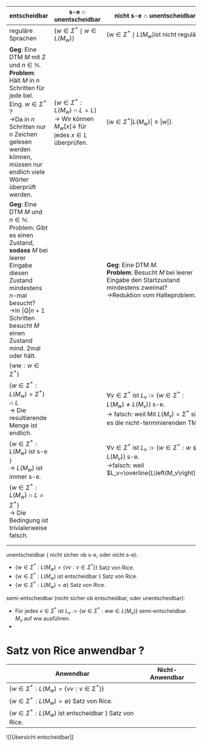 
| entscheidbar                                                                                                                                                                                                                                                  | s-e $\cap$ unentscheidbar                                                                                                         | nicht s-e $\cap$ unentscheidbar                                                                                                                                                                            |
| ------------------------------------------------------------------------------------------------------------------------------------------------------------------------------------------------------------------------------------------------------------- | --------------------------------------------------------------------------------------------------------------------------------- | ---------------------------------------------------------------------------------------------------------------------------------------------------------------------------------------------------------- |
| reguläre Sprachen                                                                                                                                                                                                                                             | $\left\{w \in \Sigma^* \mid w \in L\left(M_w\right)\right\}$                                                                      | $\left\{w \in \Sigma^* \mid L\left(M_w\right)\right.$ist nicht regulär$\}$                                                                                                                                 |
| **Geg**: Eine DTM $M$ mit $\Sigma$ und $n \in \mathbb{N}$.<br>**Problem**: Hält $M$ in $n$ Schritten für jede bel. Eing. $w \in \Sigma^*$ ?<br>->Da in $n$ Schritten nur $n$ Zeichen gelesen werden können, müssen nur endlich viele Wörter überprüft werden. | $\left\{w \in \Sigma^*: L\left(M_w\right) \cap L=L\right\}$ <br>-> Wir können $M_w[x] \downarrow$ für jedes $x \in L$ überprüfen. | $\left\{w \in \Sigma^* \|L\left(M_w\right)\|\leq  \|w\| \right\}$.                                                                                                                                         |
| **Geg**: Eine DTM $M$ und $n \in \mathbb{N}$.<br>Problem: Gibt es einen Zustand, **sodass** $M$ bei leerer Eingabe diesen Zustand mindestens $n$-mal besucht?<br>->In $\|Q\| n+1$ Schritten besucht $M$ einen Zustand mind. 2mal oder hält.                   |                                                                                                                                   | **Geg**: Eine DTM $M$.<br>**Problem**: Besucht $M$ bei leerer Eingabe den Startzustand mindestens zweimal?<br>->Reduktion vom Halteproblem.                                                                |
| $\left\{w w: w \in \Sigma^*\right\}$                                                                                                                                                                                                                          |                                                                                                                                   |                                                                                                                                                                                                            |
| $\left\{w \in \Sigma^*: L\left(M_w\right)=\Sigma^*\right\} \cap L$ <br>-> Die resultierende Menge ist endlich.                                                                                                                                                |                                                                                                                                   | $\forall v \in \Sigma^*$ ist $L_v:=\left\{w \in \Sigma^*: L\left(M_w\right) \neq L\left(M_v\right)\right\}$ s-e. <br>-> falsch: weil Mit $L\left(M_v\right)=\Sigma^*$ sind es die nicht-terminierenden TMs |
| $\left\{w \in \Sigma^*: L\left(M_w\right)\right.$ ist s-e $\}$  <br>-> $L\left(M_w\right)$ ist immer s-e.                                                                                                                                                     |                                                                                                                                   | $\forall v \in \Sigma^*$ ist $L_v:=\left\{w \in \Sigma^*: w \notin L\left(M_v\right)\right\}$ s-e. <br>->falsch: weil $L_v=\overline{L\left(M_v\right)}$.                                                  |
| $\left\{w \in \Sigma^*: L\left(M_w\right) \cap L=\Sigma^*\right\}$ <br>-> Die Bedingung ist trivialerweise falsch.                                                                                                                                            |                                                                                                                                   |                                                                                                                                                                                                            |
|                                                                                                                                                                                                                                                               |                                                                                                                                   |                                                                                                                                                                                                            |
|                                                                                                                                                                                                                                                               |                                                                                                                                   |                                                                                                                                                                                                            |

unentscheidbar ( nicht sicher ob s-e, oder nicht s-e):
- $\left\{w \in \Sigma^*: L\left(M_w\right)=\left\{v v: v \in \Sigma^*\right\}\right\}$ Satz von Rice.
- $\left\{w \in \Sigma^*: L\left(M_w\right)\right.$ ist entscheidbar $\}$ Satz von Rice.
- $\left\{w \in \Sigma^*: L\left(M_w\right)=\emptyset\right\}$ Satz von Rice.

semi-entscheidbar (nicht sicher ob entscheidbar, oder unentscheidbar):
- Für jedes $v \in \Sigma^*$ ist $L_v:=\left\{w \in \Sigma^*: w w \in L\left(M_v\right)\right\}$ semi-entscheidbar. $M_v$ auf ww ausführen.
- 

# Satz von Rice anwendbar ?
| Anwendbar                                                                              | Nicht-Anwendbar |
| -------------------------------------------------------------------------------------- | --------------- |
| $\left\{w \in \Sigma^*: L\left(M_w\right)=\left\{v v: v \in \Sigma^*\right\}\right\}$  |                 |
| $\left\{w \in \Sigma^*: L\left(M_w\right)=\emptyset\right\}$ Satz von Rice.<br>        |                 |
| $\left\{w \in \Sigma^*: L\left(M_w\right)\right.$ ist entscheidbar $\}$ Satz von Rice. |                 |




![[Übersicht entscheidbar]]